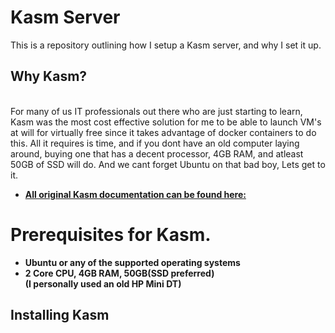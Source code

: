 # Kasm Server
This is a repository outlining how I setup a Kasm server, and why I set it up.

## Why Kasm?
<br> For many of us IT professionals out there who are just starting to learn, Kasm was the most cost effective solution for me to be able to launch VM's at will for virtually free since it takes advantage of docker containers to do this. All it requires is time, and if you dont have an old computer laying around, buying one that has a decent processor, 4GB RAM, and atleast 50GB of SSD will do. And we cant forget Ubuntu on that bad boy, Lets get to it.
- [<b>All original Kasm documentation can be found here:](https://kasmweb.com/docs/latest/install/single_server_install.html)

<h1>Prerequisites for Kasm.</h1>
<ul>
<li>Ubuntu or any of the supported operating systems</li>
<li>2  Core CPU, 4GB RAM, 50GB(SSD preferred)</li> (I personally used an old HP Mini DT)
</ul>

<h2>Installing Kasm</h2>
